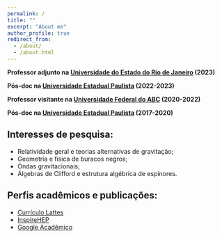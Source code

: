 ```yaml
---
permalink: /
title: ""
excerpt: "About me"
author_profile: true
redirect_from: 
  - /about/
  - /about.html
---
```


**Professor adjunto na [Universidade do Estado do Rio de Janeiro](https://www.feg.unesp.br/) (2023)**

**Pós-doc na [Universidade Estadual Paulista](https://www.feg.unesp.br/) (2022-2023)**

**Professor visitante na [Universidade Federal do ABC](https://www.ufabc.edu.br/) (2020-2022)**

**Pós-doc na [Universidade Estadual Paulista](https://www.feg.unesp.br/) (2017-2020)**

## Interesses de pesquisa:
- Relatividade geral e teorias alternativas de gravitação;
- Geometria e física de buracos negros;
- Ondas gravitacionais;
- Álgebras de Clifford e estrutura algébrica de espinores.


## Perfis acadêmicos e publicações:

* [Currículo Lattes](http://lattes.cnpq.br/4387593644266917)
* [InspireHEP](https://inspirehep.net/authors/1403051)
* [Google Acadêmico](https://scholar.google.com/citations?user=MaU0H1UAAAAJ)



